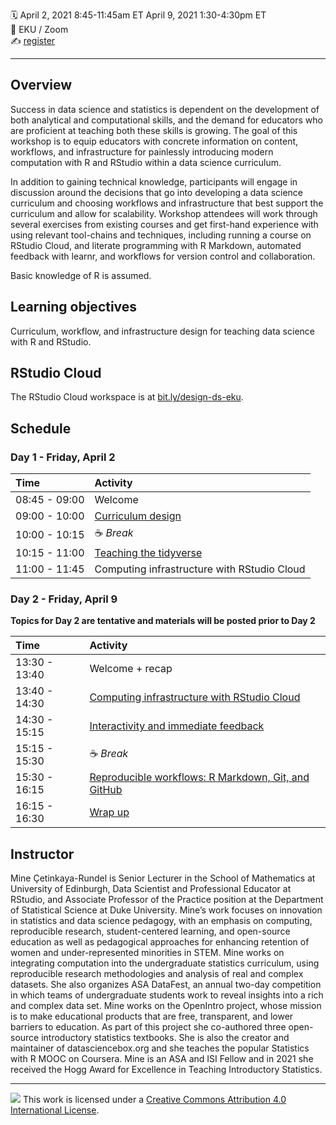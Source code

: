 :spiral_calendar: April 2, 2021 8:45-11:45am ET April 9, 2021  1:30-4:30pm ET  
:pushpin:             EKU / Zoom  
:writing_hand:    [register](https://eku.zoom.us/meeting/register/tJEsduqtqz4oGtAhcHSNhUNYQxCCeeH9ioJg)  

-----

## Overview

Success in data science and statistics is dependent on the development of both analytical and computational skills, and the demand for educators who are proficient at teaching both these skills is growing. The goal of this workshop is to equip educators with concrete information on content, workflows, and infrastructure for painlessly introducing modern computation with R and RStudio within a data science curriculum.

In addition to gaining technical knowledge, participants will engage in discussion around the decisions that go into developing a data science curriculum and choosing workflows and infrastructure that best support the curriculum and allow for scalability. Workshop attendees will work through several exercises from existing courses and get first-hand experience with using relevant tool-chains and techniques, including running a course on RStudio Cloud, and literate programming with R Markdown, automated feedback with learnr, and workflows for version control and collaboration.

Basic knowledge of R is assumed.

## Learning objectives

Curriculum, workflow, and infrastructure design for teaching data science with R and RStudio.

## RStudio Cloud

The RStudio Cloud workspace is at  [bit.ly/design-ds-eku](https://bit.ly/design-ds-eku).

## Schedule

### Day 1 - Friday, April 2

| Time          | Activity         |
| :------------ | :--------------- |
| 08:45 - 09:00 | Welcome  |
| 09:00 - 10:00 | [Curriculum design](https://mine-cetinkaya-rundel.github.io/2021-eku-design-ds/materials/01-curriculum-design/01-curriculum-design.html) |
| 10:00 - 10:15 | :coffee: *Break*   |
| 10:15 - 11:00 | [Teaching the tidyverse](https://mine-cetinkaya-rundel.github.io/2021-eku-design-ds/materials/02-teach-tidyverse/02-teach-tidyverse.html) |
| 11:00 - 11:45 | Computing infrastructure with RStudio Cloud |

### Day 2 - Friday, April 9

**Topics for Day 2 are tentative and materials will be posted prior to Day 2**

| Time          | Activity         |
| :------------ | :--------------- |
| 13:30 - 13:40 | Welcome + recap  |
| 13:40 - 14:30 | [Computing infrastructure with RStudio Cloud](https://mine-cetinkaya-rundel.github.io/2021-eku-design-ds/materials/03-rstudio-cloud/03-rstudio-cloud.html) |
| 14:30 - 15:15 | [Interactivity and immediate feedback](https://mine-cetinkaya-rundel.github.io/2021-eku-design-ds/materials/04-learnr/04-learnr.html) |
| 15:15 - 15:30 | :coffee: *Break*   |
| 15:30 - 16:15 | [Reproducible workflows: R Markdown, Git, and GitHub]() |
| 16:15 - 16:30 | [Wrap up]() |

## Instructor

Mine Çetinkaya-Rundel is Senior Lecturer in the School of Mathematics at University of Edinburgh, Data Scientist and Professional Educator at RStudio, and Associate Professor of the Practice position at the Department of Statistical Science at Duke University. Mine’s work focuses on innovation in statistics and data science pedagogy, with an emphasis on computing, reproducible research, student-centered learning, and open-source education as well as pedagogical approaches for enhancing retention of women and under-represented minorities in STEM. Mine works on integrating computation into the undergraduate statistics curriculum, using reproducible research methodologies and analysis of real and complex datasets. She also organizes ASA DataFest, an annual two-day competition in which teams of undergraduate students work to reveal insights into a rich and complex data set. Mine works on the OpenIntro project, whose mission is to make educational products that are free, transparent, and lower barriers to education. As part of this project she co-authored three open-source introductory statistics textbooks. She is also the creator and maintainer of datasciencebox.org and she teaches the popular Statistics with R MOOC on Coursera. Mine is an ASA and ISI Fellow and in 2021 she received the Hogg Award for Excellence in Teaching Introductory Statistics.


-----

![](https://i.creativecommons.org/l/by/4.0/88x31.png) This work is
licensed under a [Creative Commons Attribution 4.0 International
License](https://creativecommons.org/licenses/by/4.0/).
